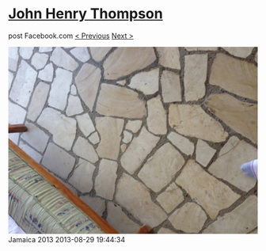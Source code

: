 # [John Henry Thompson](../README.md)
post Facebook.com
[< Previous](2013-08-29-45.md) [Next >](2013-08-29-47.md)

[![](../media/2013-08-29/Jamaica-2057.jpg)](../README.md)
Jamaica 2013
2013-08-29 19:44:34